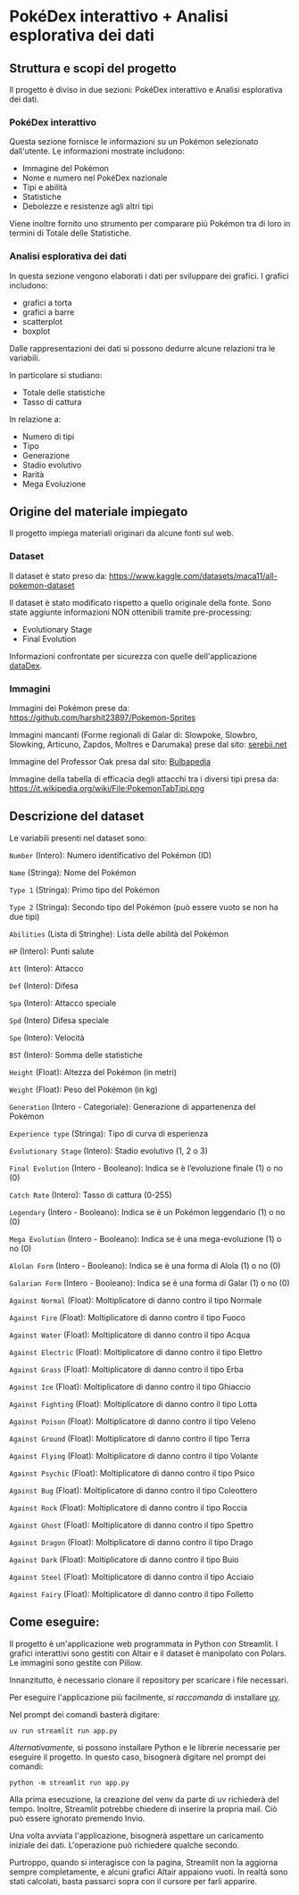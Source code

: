PokéDex interattivo + Analisi esplorativa dei dati
====


Struttura e scopi del progetto
-------

Il progetto è diviso in due sezioni: PokéDex interattivo e Analisi esplorativa dei dati.

### PokéDex interattivo

Questa sezione fornisce le informazioni su un Pokémon selezionato dall'utente. Le informazioni mostrate includono:
- Immagine del Pokémon
- Nome e numero nel PokéDex nazionale
- Tipi e abilità
- Statistiche
- Debolezze e resistenze agli altri tipi

Viene inoltre fornito uno strumento per comparare più Pokémon tra di loro in termini di Totale delle Statistiche.



### Analisi esplorativa dei dati

In questa sezione vengono elaborati i dati per sviluppare dei grafici. 
I grafici includono:
- grafici a torta
- grafici a barre
- scatterplot
- boxplot


Dalle rappresentazioni dei dati si possono dedurre alcune relazioni tra le variabili.

In particolare si studiano:
- Totale delle statistiche
- Tasso di cattura

In relazione a:
- Numero di tipi
- Tipo
- Generazione
- Stadio evolutivo
- Rarità
- Mega Evoluzione


Origine del materiale impiegato
-------

Il progetto impiega materiali originari da alcune fonti sul web.

### Dataset

Il dataset è stato preso da:
https://www.kaggle.com/datasets/maca11/all-pokemon-dataset

Il dataset è stato modificato rispetto a quello originale della fonte.
Sono state aggiunte informazioni NON ottenibili tramite pre-processing:
- Evolutionary Stage
- Final Evolution

Informazioni confrontate per sicurezza con quelle dell'applicazione [dataDex](https://datadex.talzz.com/).

### Immagini

Immagini dei Pokémon prese da:
https://github.com/harshit23897/Pokemon-Sprites

Immagini mancanti (Forme regionali di Galar di: Slowpoke, Slowbro, Slowking, Articuno, Zapdos, Moltres e Darumaka) prese dal sito:
[serebii.net](https://serebii.net/)

Immagine del Professor Oak presa dal sito:
[Bulbapedia](https://bulbapedia.bulbagarden.net/wiki/Professor_Oak)


Immagine della tabella di efficacia degli attacchi tra i diversi tipi presa da:
https://it.wikipedia.org/wiki/File:PokemonTabTipi.png

Descrizione del dataset
-------

Le variabili presenti nel dataset sono:


`Number` (Intero): Numero identificativo del Pokémon (ID)

`Name` (Stringa): Nome del Pokémon

`Type 1` (Stringa): Primo tipo del Pokémon

`Type 2` (Stringa): Secondo tipo del Pokémon (può essere vuoto se non ha due tipi)

`Abilities` (Lista di Stringhe): Lista delle abilità del Pokémon  

`HP` (Intero): Punti salute

`Att` (Intero): Attacco

`Def` (Intero): Difesa

`Spa` (Intero): Attacco speciale 

`Spd` (Intero) Difesa speciale

`Spe` (Intero): Velocità

`BST` (Intero): Somma delle statistiche

`Height` (Float): Altezza del Pokémon (in metri) 

`Weight` (Float): Peso del Pokémon (in kg)

`Generation` (Intero - Categoriale): Generazione di appartenenza del Pokémon

`Experience type` (Stringa): Tipo di curva di esperienza

`Evolutionary Stage` (Intero): Stadio evolutivo (1, 2 o 3)

`Final Evolution` (Intero - Booleano): Indica se è l’evoluzione finale (1) o no (0)

`Catch Rate` (Intero): Tasso di cattura (0-255)

`Legendary` (Intero - Booleano): Indica se è un Pokémon leggendario (1) o no (0)

`Mega Evolution` (Intero - Booleano): Indica se è una mega-evoluzione (1) o no (0)

`Alolan Form` (Intero - Booleano): Indica se è una forma di Alola (1) o no (0)

`Galarian Form` (Intero - Booleano): Indica se è una forma di Galar (1) o no (0)

`Against Normal` (Float): Moltiplicatore di danno contro il tipo Normale

`Against Fire` (Float): Moltiplicatore di danno contro il tipo Fuoco

`Against Water` (Float): Moltiplicatore di danno contro il tipo Acqua

`Against Electric` (Float): Moltiplicatore di danno contro il tipo Elettro

`Against Grass` (Float): Moltiplicatore di danno contro il tipo Erba

`Against Ice` (Float): Moltiplicatore di danno contro il tipo Ghiaccio

`Against Fighting` (Float): Moltiplicatore di danno contro il tipo Lotta

`Against Poison` (Float): Moltiplicatore di danno contro il tipo Veleno

`Against Ground` (Float): Moltiplicatore di danno contro il tipo Terra

`Against Flying` (Float): Moltiplicatore di danno contro il tipo Volante

`Against Psychic` (Float): Moltiplicatore di danno contro il tipo Psico

`Against Bug` (Float): Moltiplicatore di danno contro il tipo Coleottero

`Against Rock` (Float): Moltiplicatore di danno contro il tipo Roccia

`Against Ghost` (Float): Moltiplicatore di danno contro il tipo Spettro

`Against Dragon` (Float): Moltiplicatore di danno contro il tipo Drago

`Against Dark` (Float): Moltiplicatore di danno contro il tipo Buio

`Against Steel` (Float): Moltiplicatore di danno contro il tipo Acciaio

`Against Fairy` (Float): Moltiplicatore di danno contro il tipo Folletto

Come eseguire:
-------

Il progetto è un'applicazione web programmata in Python con Streamlit. 
I grafici interattivi sono gestiti con Altair e il dataset è manipolato con Polars.
Le immagini sono gestite con Pillow.

Innanzitutto, è necessario clonare il repository per scaricare i file necessari.


Per eseguire l'applicazione più facilmente, *si raccomanda* di installare [uv](https://docs.astral.sh/uv/getting-started/installation/). 

Nel prompt dei comandi basterà digitare:

```
uv run streamlit run app.py
```


*Alternativamente*, si possono installare Python e le librerie necessarie per eseguire il progetto.
In questo caso, bisognerà digitare nel prompt dei comandi:

```
python -m streamlit run app.py
```

Alla prima esecuzione, la creazione del venv da parte di uv richiederà del tempo. Inoltre, Streamlit potrebbe chiedere di inserire la propria mail. Ciò può essere ignorato premendo Invio.

Una volta avviata l'applicazione, bisognerà aspettare un caricamento iniziale dei dati. L'operazione può richiedere qualche secondo.

Purtroppo, quando si interagisce con la pagina, Streamlit non la aggiorna sempre completamente, e alcuni grafici Altair appaiono vuoti. In realtà sono stati calcolati, basta passarci sopra con il cursore per farli apparire.

